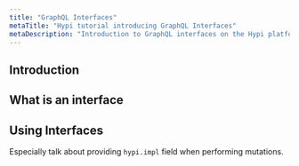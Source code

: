 ```yaml
---
title: "GraphQL Interfaces"
metaTitle: "Hypi tutorial introducing GraphQL Interfaces"
metaDescription: "Introduction to GraphQL interfaces on the Hypi platform"
---
```


## Introduction

## What is an interface

## Using Interfaces

Especially talk about providing `hypi.impl` field when performing mutations.
